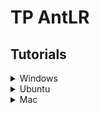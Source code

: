 # TP AntLR

## Tutorials

<details>
  <summary>Windows</summary>

### Windows: Install chocolatey and Java

⚠️ Open an admin shell with `windows + R -> "powershell" -> ctrl + shift + enter`.

Check if java is not already installed wih:

```powershell
java -version
```

This will display your java version, which must be at least 11. If this is not the case, uninstall java before continuing.

Output example of a java version lower than 11:

```text
java version "1.8.0_291"
Java(TM) SE Runtime Environment (build 1.8.0_291-b10)
Java HotSpot(TM) 64-Bit Server VM (build 25.291-b10, mixed mode)
```

Output example if java is not installed:

```text
'java' is not recognized as an internal or external command, operable program or batch file.
```

After checking that your computer does not have java enter:

```powershell
Set-ExecutionPolicy Bypass -Scope Process -Force; [System.Net.ServicePointManager]::SecurityProtocol = [System.Net.ServicePointManager]::SecurityProtocol -bor 3072; iex ((New-Object System.Net.WebClient).DownloadString('https://community.chocolatey.org/install.ps1'))
choco install openjdk
```

### Windows: Retrieve sources for java-docs

⚠️ Re-open a shell in your project folder.

```powershell
./mvnw.cmd dependency:sources
```

### Windows: Compile and run

```powershell
./mvnw.cmd clean compile exec:java
```

### Windows: Build standalone JAR and EXE

```powershell
./mvnw.cmd clean package
```

The following warning can occur. You can ignore it.

```log
[WARNING] Failed to build parent project for org.openjfx:javafx-...:jar:17
```

</details>

<details>
  <summary>Ubuntu</summary>

### Ubuntu: Make Maven Wrapper executable

⚠️ Open a shell in your project folder.

```bash
chmod +x mvnw
```

### Ubuntu: Update and Install Java

```bash
sudo apt -y update && sudo apt -y install default-jdk
```

### Ubuntu: Retrieve sources for java-docs

```bash
./mvnw dependency:sources
```

### Ubuntu: Compile and run

```bash
./mvnw clean compile exec:java
```

### Ubuntu: Build standalone JAR and EXE

```bash
./mvnw clean package
```

The following warning can occur. You can ignore it.

```log
[WARNING] Failed to build parent project for org.openjfx:javafx-...:jar:17
```

</details>

<details>
  <summary>Mac</summary>

### Mac: Make Maven Wrapper executable

⚠️ Open a shell in your project folder.

```bash
chmod +x mvnw
```

### Mac: Install Homebrew and Java

```bash
/bin/bash -c "$(curl -fsSL https://raw.githubusercontent.com/Homebrew/install/HEAD/install.sh)"
echo "export PATH=/opt/homebrew/bin:$PATH" >> ~/.bash_profile && source ~/.bash_profile
brew install java
```

### Mac: Retrieve sources for java-docs

```bash
./mvnw dependency:sources
```

### Mac: Compile and run

```bash
./mvnw clean compile exec:java
```

</details>


